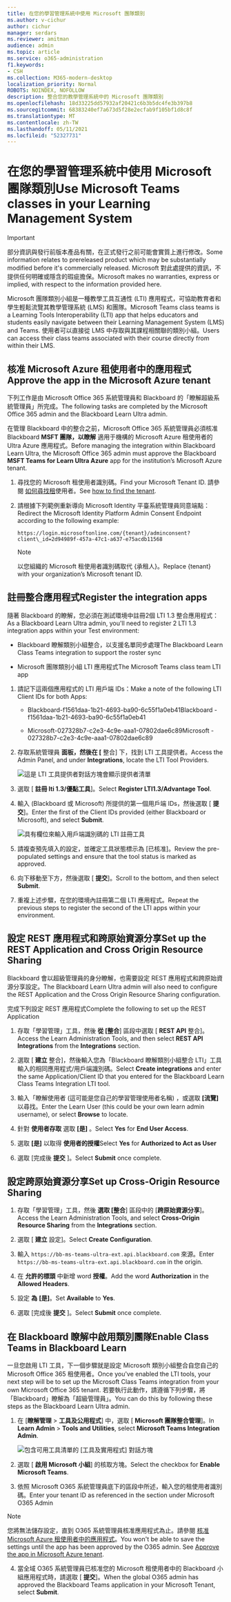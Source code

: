 ```yaml
---
title: 在您的學習管理系統中使用 Microsoft 團隊類別
ms.author: v-cichur
author: cichur
manager: serdars
ms.reviewer: amitman
audience: admin
ms.topic: article
ms.service: o365-administration
f1.keywords:
- CSH
ms.collection: M365-modern-desktop
localization_priority: Normal
ROBOTS: NOINDEX, NOFOLLOW
description: 整合您的教學管理系統中的 Microsoft 團隊類別
ms.openlocfilehash: 18d33225dd57932af20421c6b3b5dc4fe3b397b8
ms.sourcegitcommit: 68383240ef7a673d5f28e2ecfab9f105bf1d8c8f
ms.translationtype: MT
ms.contentlocale: zh-TW
ms.lasthandoff: 05/11/2021
ms.locfileid: "52327731"
---
```

# <a name="use-microsoft-teams-classes-in-your-learning-management-system"></a><span data-ttu-id="a5310-103">在您的學習管理系統中使用 Microsoft 團隊類別</span><span class="sxs-lookup"><span data-stu-id="a5310-103">Use Microsoft Teams classes in your Learning Management System</span></span>

> [!IMPORTANT]
> <span data-ttu-id="a5310-104">部分資訊與發行前版本產品有關，在正式發行之前可能會實質上進行修改。</span><span class="sxs-lookup"><span data-stu-id="a5310-104">Some information relates to prereleased product which may be substantially modified before it's commercially released.</span></span> <span data-ttu-id="a5310-105">Microsoft 對此處提供的資訊，不提供任何明確或隱含的瑕疵擔保。</span><span class="sxs-lookup"><span data-stu-id="a5310-105">Microsoft makes no warranties, express or implied, with respect to the information provided here.</span></span>

<span data-ttu-id="a5310-106">Microsoft 團隊類別小組是一種教學工具互通性 (LTI) 應用程式，可協助教育者和學生輕鬆流覽其教學管理系統 (LMS) 和團隊。</span><span class="sxs-lookup"><span data-stu-id="a5310-106">Microsoft Teams class teams is a Learning Tools Interoperability (LTI) app that helps educators and students easily navigate between their Learning Management System (LMS) and Teams.</span></span> <span data-ttu-id="a5310-107">使用者可以直接從 LMS 中存取與其課程相關聯的類別小組。</span><span class="sxs-lookup"><span data-stu-id="a5310-107">Users can access their class teams associated with their course directly from within their LMS.</span></span>

## <a name="approve-the-app-in-the-microsoft-azure-tenant"></a><span data-ttu-id="a5310-108">核准 Microsoft Azure 租使用者中的應用程式</span><span class="sxs-lookup"><span data-stu-id="a5310-108">Approve the app in the Microsoft Azure tenant</span></span>

<span data-ttu-id="a5310-109">下列工作是由 Microsoft Office 365 系統管理員和 Blackboard 的「瞭解超級系統管理員」所完成。</span><span class="sxs-lookup"><span data-stu-id="a5310-109">The following tasks are completed by the Microsoft Office 365 admin and the Blackboard Learn Ultra admin.</span></span>

<span data-ttu-id="a5310-110">在管理 Blackboard 中的整合之前，Microsoft Office 365 系統管理員必須核准 Blackboard **MSFT 團隊，以瞭解** 適用于機構的 Microsoft Azure 租使用者的 Ultra Azure 應用程式。</span><span class="sxs-lookup"><span data-stu-id="a5310-110">Before managing the integration within Blackboard Learn Ultra, the Microsoft Office 365 admin must approve the Blackboard **MSFT Teams for Learn Ultra Azure** app for the institution’s Microsoft Azure tenant.</span></span>

1. <span data-ttu-id="a5310-111">尋找您的 Microsoft 租使用者識別碼。</span><span class="sxs-lookup"><span data-stu-id="a5310-111">Find your Microsoft Tenant ID.</span></span> <span data-ttu-id="a5310-112">請參閱 [如何尋找租](/azure/active-directory/fundamentals/active-directory-how-to-find-tenant)使用者。</span><span class="sxs-lookup"><span data-stu-id="a5310-112">See [how to find the tenant](/azure/active-directory/fundamentals/active-directory-how-to-find-tenant).</span></span>

2. <span data-ttu-id="a5310-113">請根據下列範例重新導向 Microsoft Identity 平臺系統管理員同意端點：</span><span class="sxs-lookup"><span data-stu-id="a5310-113">Redirect the Microsoft Identity Platform Admin Consent Endpoint according to the following example:</span></span>

   `https://login.microsoftonline.com/{tenant}/adminconsent?client\_id=2d94989f-457a-47c1-a637-e75acdb11568`

   > [!NOTE]
   > <span data-ttu-id="a5310-114">以您組織的 Microsoft 租使用者識別碼取代 {承租人}。</span><span class="sxs-lookup"><span data-stu-id="a5310-114">Replace {tenant} with your organization’s Microsoft tenant ID.</span></span>

## <a name="register-the-integration-apps"></a><span data-ttu-id="a5310-115">註冊整合應用程式</span><span class="sxs-lookup"><span data-stu-id="a5310-115">Register the integration apps</span></span>

<span data-ttu-id="a5310-116">隨著 Blackboard 的瞭解，您必須在測試環境中註冊2個 LTI 1.3 整合應用程式：</span><span class="sxs-lookup"><span data-stu-id="a5310-116">As a Blackboard Learn Ultra admin, you'll need to register 2 LTI 1.3 integration apps within your Test environment:</span></span>

- <span data-ttu-id="a5310-117">Blackboard 瞭解類別小組整合，以支援名單同步處理</span><span class="sxs-lookup"><span data-stu-id="a5310-117">The Blackboard Learn Class Teams integration to support the roster sync</span></span>

- <span data-ttu-id="a5310-118">Microsoft 團隊類別小組 LTI 應用程式</span><span class="sxs-lookup"><span data-stu-id="a5310-118">The Microsoft Teams class team LTI app</span></span>

1. <span data-ttu-id="a5310-119">請記下這兩個應用程式的 LTI 用戶端 IDs：</span><span class="sxs-lookup"><span data-stu-id="a5310-119">Make a note of the following LTI Client IDs for both Apps:</span></span>

    - <span data-ttu-id="a5310-120">Blackboard-f1561daa-1b21-4693-ba90-6c55f1a0eb41</span><span class="sxs-lookup"><span data-stu-id="a5310-120">Blackboard - f1561daa-1b21-4693-ba90-6c55f1a0eb41</span></span>

    - <span data-ttu-id="a5310-121">Microsoft-027328b7-c2e3-4c9e-aaa1-07802dae6c89</span><span class="sxs-lookup"><span data-stu-id="a5310-121">Microsoft - 027328b7-c2e3-4c9e-aaa1-07802dae6c89</span></span>

2. <span data-ttu-id="a5310-122">存取系統管理員 **面板，然後在 [** 整合] 下，找到 LTI 工具提供者。</span><span class="sxs-lookup"><span data-stu-id="a5310-122">Access the Admin Panel, and under **Integrations**, locate the LTI Tool Providers.</span></span>

   ![這是 LTI 工具提供者對話方塊會顯示提供者清單](../media/lti-media/lti-tool-providers.png)

3. <span data-ttu-id="a5310-124">選取 [ **註冊 lti 1.3/優點工具**]。</span><span class="sxs-lookup"><span data-stu-id="a5310-124">Select **Register LTI1.3/Advantage Tool**.</span></span>

4. <span data-ttu-id="a5310-125">輸入 (Blackboard 或 Microsoft) 所提供的第一個用戶端 IDs，然後選取 [ **提交**]。</span><span class="sxs-lookup"><span data-stu-id="a5310-125">Enter the first of the Client IDs provided (either Blackboard or Microsoft), and select **Submit**.</span></span>

   ![具有欄位來輸入用戶端識別碼的 LTI 註冊工具](../media/lti-media/register-tool.png)

5. <span data-ttu-id="a5310-127">請複查預先填入的設定，並確定工具狀態標示為 [已核准]。</span><span class="sxs-lookup"><span data-stu-id="a5310-127">Review the pre-populated settings and ensure that the tool status is marked as approved.</span></span>

6. <span data-ttu-id="a5310-128">向下移動至下方，然後選取 [ **提交**]。</span><span class="sxs-lookup"><span data-stu-id="a5310-128">Scroll to the bottom, and then select **Submit**.</span></span>

7. <span data-ttu-id="a5310-129">重複上述步驟，在您的環境內註冊第二個 LTI 應用程式。</span><span class="sxs-lookup"><span data-stu-id="a5310-129">Repeat the previous steps to register the second of the LTI apps within your environment.</span></span>

## <a name="set-up-the-rest-application-and-cross-origin-resource-sharing"></a><span data-ttu-id="a5310-130">設定 REST 應用程式和跨原始資源分享</span><span class="sxs-lookup"><span data-stu-id="a5310-130">Set up the REST Application and Cross Origin Resource Sharing</span></span>

<span data-ttu-id="a5310-131">Blackboard 會以超級管理員的身分瞭解，也需要設定 REST 應用程式和跨原始資源分享設定。</span><span class="sxs-lookup"><span data-stu-id="a5310-131">The Blackboard Learn Ultra admin will also need to configure the REST Application and the Cross Origin Resource Sharing configuration.</span></span>

<span data-ttu-id="a5310-132">完成下列設定 REST 應用程式</span><span class="sxs-lookup"><span data-stu-id="a5310-132">Complete the following to set up the REST Application</span></span>

1. <span data-ttu-id="a5310-133">存取「學習管理」工具，然後 **從 [整合**] 區段中選取 [ **REST API** 整合]。</span><span class="sxs-lookup"><span data-stu-id="a5310-133">Access the Learn Administration Tools, and then select **REST API Integrations** from the **Integrations** section.</span></span>

2. <span data-ttu-id="a5310-134">選取 [ **建立** 整合]，然後輸入您為「Blackboard 瞭解類別小組整合 LTI」工具輸入的相同應用程式/用戶端識別碼。</span><span class="sxs-lookup"><span data-stu-id="a5310-134">Select **Create integrations** and enter the same Application/Client ID that you entered for the Blackboard Learn Class Teams Integration LTI tool.</span></span>

3. <span data-ttu-id="a5310-135">輸入「瞭解使用者 (這可能是您自己的學習管理使用者名稱) ，或選取 **[流覽]** 以尋找。</span><span class="sxs-lookup"><span data-stu-id="a5310-135">Enter the Learn User (this could be your own learn admin username), or select **Browse** to locate.</span></span>

4. <span data-ttu-id="a5310-136">針對 **使用者存取** 選取 **[是]** 。</span><span class="sxs-lookup"><span data-stu-id="a5310-136">Select **Yes** for **End User Access**.</span></span>

5. <span data-ttu-id="a5310-137">選取 **[是]** 以取得 **使用者的授權**</span><span class="sxs-lookup"><span data-stu-id="a5310-137">Select **Yes** for **Authorized to Act as User**</span></span>

6. <span data-ttu-id="a5310-138">選取 [完成後 **提交** ]。</span><span class="sxs-lookup"><span data-stu-id="a5310-138">Select **Submit** once complete.</span></span>

## <a name="set-up-cross-origin-resource-sharing"></a><span data-ttu-id="a5310-139">設定跨原始資源分享</span><span class="sxs-lookup"><span data-stu-id="a5310-139">Set up Cross-Origin Resource Sharing</span></span>

1. <span data-ttu-id="a5310-140">存取「學習管理」工具，然後 **選取 [整合**] 區段中的 [**跨原始資源分享**]。</span><span class="sxs-lookup"><span data-stu-id="a5310-140">Access the Learn Administration Tools, and select **Cross-Origin Resource Sharing** from the **Integrations** section.</span></span>

2. <span data-ttu-id="a5310-141">選取 [ **建立** 設定]。</span><span class="sxs-lookup"><span data-stu-id="a5310-141">Select **Create Configuration**.</span></span>

3. <span data-ttu-id="a5310-142">輸入 `https://bb-ms-teams-ultra-ext.api.blackboard.com` 來源。</span><span class="sxs-lookup"><span data-stu-id="a5310-142">Enter `https://bb-ms-teams-ultra-ext.api.blackboard.com` in the origin.</span></span>

4. <span data-ttu-id="a5310-143">在 **允許的標頭** 中新增 word **授權**。</span><span class="sxs-lookup"><span data-stu-id="a5310-143">Add the word **Authorization** in the **Allowed Headers**.</span></span>

5. <span data-ttu-id="a5310-144">設定 **為** **[是]**。</span><span class="sxs-lookup"><span data-stu-id="a5310-144">Set **Available** to **Yes**.</span></span>

6. <span data-ttu-id="a5310-145">選取 [完成後 **提交** ]。</span><span class="sxs-lookup"><span data-stu-id="a5310-145">Select **Submit** once complete.</span></span>

## <a name="enable-class-teams-in-blackboard-learn"></a><span data-ttu-id="a5310-146">在 Blackboard 瞭解中啟用類別團隊</span><span class="sxs-lookup"><span data-stu-id="a5310-146">Enable Class Teams in Blackboard Learn</span></span>

<span data-ttu-id="a5310-147">一旦您啟用 LTI 工具，下一個步驟就是設定 Microsoft 類別小組整合自您自己的 Microsoft Office 365 租使用者。</span><span class="sxs-lookup"><span data-stu-id="a5310-147">Once you've enabled the LTI tools, your next step will be to set up the Microsoft Class Teams integration from your own Microsoft Office 365 tenant.</span></span> <span data-ttu-id="a5310-148">若要執行此動作，請遵循下列步驟，將「Blackboard」瞭解為「超級管理員」。</span><span class="sxs-lookup"><span data-stu-id="a5310-148">You can do this by following these steps as the Blackboard Learn Ultra admin.</span></span>

1. <span data-ttu-id="a5310-149">在 [**瞭解管理**  >  **工具及公用程式**] 中，選取 [ **Microsoft 團隊整合管理**]。</span><span class="sxs-lookup"><span data-stu-id="a5310-149">In **Learn Admin** > **Tools and Utilities**, select **Microsoft Teams Integration Admin**.</span></span>

   ![包含可用工具清單的 [工具及實用程式] 對話方塊](../media/lti-media/tools-utilities.png)

2. <span data-ttu-id="a5310-151">選取 [ **啟用 Microsoft 小組**] 的核取方塊。</span><span class="sxs-lookup"><span data-stu-id="a5310-151">Select the checkbox for **Enable Microsoft Teams**.</span></span>

3. <span data-ttu-id="a5310-152">依照 Microsoft O365 系統管理員底下的區段中所述，輸入您的租使用者識別碼。</span><span class="sxs-lookup"><span data-stu-id="a5310-152">Enter your tenant ID as referenced in the section under Microsoft O365 Admin</span></span>

 > [!NOTE]
 > <span data-ttu-id="a5310-153">您將無法儲存設定，直到 O365 系統管理員核准應用程式為止。請參閱 [核准 Microsoft Azure 租使用者中的應用程式](#approve-the-app-in-the-microsoft-azure-tenant)。</span><span class="sxs-lookup"><span data-stu-id="a5310-153">You won't be able to save the settings until the app has been approved by the O365 admin. See [Approve the app in Microsoft Azure tenant](#approve-the-app-in-the-microsoft-azure-tenant).</span></span>

4. <span data-ttu-id="a5310-154">當全域 O365 系統管理員已核准您的 Microsoft 租使用者中的 Blackboard 小組應用程式時，請選取 [ **提交**]。</span><span class="sxs-lookup"><span data-stu-id="a5310-154">When the global O365 admin has approved the Blackboard Teams application in your Microsoft Tenant, select **Submit**.</span></span>
